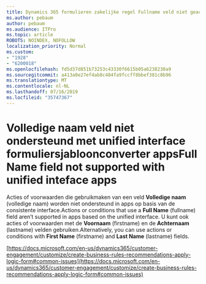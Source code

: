 ```yaml
---
title: Dynamics 365 formulieren zakelijke regel Fullname veld niet geactiveerd
ms.author: pebaum
author: pebaum
ms.audience: ITPro
ms.topic: article
ROBOTS: NOINDEX, NOFOLLOW
localization_priority: Normal
ms.custom:
- "1928"
- "6200018"
ms.openlocfilehash: fd5d37d851b73253c43330f6615b05a6238230a9
ms.sourcegitcommit: a413a0e27ef4ab8c484fa9fccff8bbef381c8b96
ms.translationtype: MT
ms.contentlocale: nl-NL
ms.lasthandoff: 07/16/2019
ms.locfileid: "35747367"
---
```

# <a name="full-name-field-not-supported-with-unified-inteface-apps"></a><span data-ttu-id="3ac92-102">Volledige naam veld niet ondersteund met unified interface formuliersjabloonconverter apps</span><span class="sxs-lookup"><span data-stu-id="3ac92-102">Full Name field not supported with unified inteface apps</span></span>

<span data-ttu-id="3ac92-103">Acties of voorwaarden die gebruikmaken van een veld **Volledige naam** (volledige naam) worden niet ondersteund in apps op basis van de consistente interface.</span><span class="sxs-lookup"><span data-stu-id="3ac92-103">Actions or conditions that use a **Full Name** (fullname) field aren’t supported in apps based on the unified interface.</span></span> <span data-ttu-id="3ac92-104">U kunt ook acties of voorwaarden met de **Voornaam** (firstname) en de **Achternaam** (lastname) velden gebruiken.</span><span class="sxs-lookup"><span data-stu-id="3ac92-104">Alternatively, you can use actions or conditions with **First Name** (firstname) and **Last Name** (lastname) fields.</span></span>

[https://docs.microsoft.com/en-us/dynamics365/customer-engagement/customize/create-business-rules-recommendations-apply-logic-form#common-issues](https://docs.microsoft.com/en-us/dynamics365/customer-engagement/customize/create-business-rules-recommendations-apply-logic-form#common-issues)
